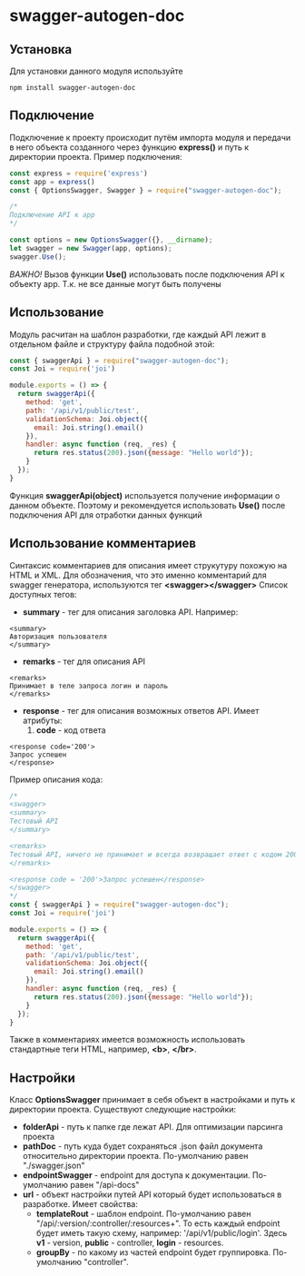 # swagger-autogen-doc

## Установка
Для установки данного модуля используйте
```
npm install swagger-autogen-doc
```

## Подключение 
Подключение к проекту происходит путём импорта модуля и передачи в него объекта созданного через функцию **express()** и путь к директории проекта.
Пример подключения:

```javascript
const express = require('express')
const app = express()
const { OptionsSwagger, Swagger } = require("swagger-autogen-doc");

/*
Подключение API к app
*/

const options = new OptionsSwagger({}, __dirname);
let swagger = new Swagger(app, options);
swagger.Use();
```
_ВАЖНО!_ Вызов функции **Use()** использовать после подключения API к объекту app. Т.к. не все данные могут быть получены

## Использование
Модуль расчитан на шаблон разработки, где каждый API лежит в отдельном файле и структуру файла подобной этой:
```javascript
const { swaggerApi } = require("swagger-autogen-doc");
const Joi = require('joi')

module.exports = () => {
  return swaggerApi({
    method: 'get',
    path: '/api/v1/public/test',
    validationSchema: Joi.object({
      email: Joi.string().email()
    }),
    handler: async function (req, _res) {
      return res.status(200).json({message: "Hello world"});
    }
  });
}

```
Функция **swaggerApi(object)** используется получение информации о данном объекте. Поэтому и рекомендуется использовать **Use()** после подключения API для отработки данных функций

## Использование комментариев
Синтаксис комментариев для описания имеет струкутуру похожую на HTML и XML. Для обозначения, что это именно комментарий для swagger генератора, используются тег **\<swagger\>\</swagger\>**
Список доступных тегов:
* **summary** - тег для описания заголовка API. Например:
```
<summary>
Авторизация пользователя
</summary>
```
* **remarks** - тег для описания API
```
<remarks>
Принимает в теле запроса логин и пароль
</remarks>
```
* **response** - тег для описания возможных ответов API. Имеет атрибуты:
  1. **code** - код ответа 
```
<response code='200'>
Запрос успешен
</response>
```
Пример описания кода:
```javascript
/*
<swagger>
<summary>
Тестовый API
</summary>

<remarks>
Тестовый API, ничего не принимает и всегда возвращает ответ с кодом 200 и текстом "Hello World"
</remarks>

<response code = '200'>Запрос успешен</response>
</swagger>
*/
const { swaggerApi } = require("swagger-autogen-doc");
const Joi = require('joi')

module.exports = () => {
  return swaggerApi({
    method: 'get',
    path: '/api/v1/public/test',
    validationSchema: Joi.object({
      email: Joi.string().email()
    }),
    handler: async function (req, _res) {
      return res.status(200).json({message: "Hello world"});
    }
  });
}
```
Также в комментариях имеется возможность использовать стандартные теги HTML, например, **\<b\>**, **\</br\>**.

## Настройки
Класс **OptionsSwagger** принимает в себя объект в настройками и путь к директории проекта. 
Существуют следующие настройки:
* **folderApi** - путь к папке где лежат API. Для оптимизации парсинга проекта
* **pathDoc** - путь куда будет сохраняться .json файл документа относительно директории проекта. По-умолчанию равен "./swagger.json"
* **endpointSwagger** - endpoint для доступа к документации. По-умолчанию равен "/api-docs"
* **url** - объект настройки путей API который будет использоваться в разработке. Имеет свойства:
  * **templateRout** - шаблон endpoint. По-умолчанию равен "/api/:version/:controller/:resources+". То есть каждый endpoint будет иметь такую схему, например: '/api/v1/public/login'.
Здесь **v1** - version, **public** - controller, **login** - resources.
  * **groupBy** - по какому из частей endpoint будет группировка. По-умолчанию "controller".
